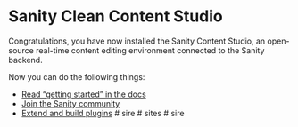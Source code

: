 # Sanity Clean Content Studio

Congratulations, you have now installed the Sanity Content Studio, an open-source real-time content editing environment connected to the Sanity backend.

Now you can do the following things:

- [Read “getting started” in the docs](https://www.sanity.io/docs/introduction/getting-started?utm_source=readme)
- [Join the Sanity community](https://www.sanity.io/community/join?utm_source=readme)
- [Extend and build plugins](https://www.sanity.io/docs/content-studio/extending?utm_source=readme)
#   s i r e  
 #   s i t e s  
 #   s i r e  
 